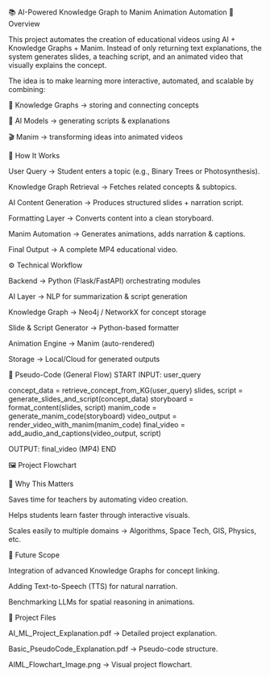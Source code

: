 📚 AI-Powered Knowledge Graph to Manim Animation Automation
🌟 Overview

This project automates the creation of educational videos using AI + Knowledge Graphs + Manim.
Instead of only returning text explanations, the system generates slides, a teaching script, and an animated video that visually explains the concept.

The idea is to make learning more interactive, automated, and scalable by combining:

📖 Knowledge Graphs → storing and connecting concepts

🤖 AI Models → generating scripts & explanations

🎬 Manim → transforming ideas into animated videos

🔑 How It Works

User Query → Student enters a topic (e.g., Binary Trees or Photosynthesis).

Knowledge Graph Retrieval → Fetches related concepts & subtopics.

AI Content Generation → Produces structured slides + narration script.

Formatting Layer → Converts content into a clean storyboard.

Manim Automation → Generates animations, adds narration & captions.

Final Output → A complete MP4 educational video.

⚙️ Technical Workflow

Backend → Python (Flask/FastAPI) orchestrating modules

AI Layer → NLP for summarization & script generation

Knowledge Graph → Neo4j / NetworkX for concept storage

Slide & Script Generator → Python-based formatter

Animation Engine → Manim (auto-rendered)

Storage → Local/Cloud for generated outputs

📑 Pseudo-Code (General Flow)
START
INPUT: user_query

concept_data = retrieve_concept_from_KG(user_query)
slides, script = generate_slides_and_script(concept_data)
storyboard = format_content(slides, script)
manim_code = generate_manim_code(storyboard)
video_output = render_video_with_manim(manim_code)
final_video = add_audio_and_captions(video_output, script)

OUTPUT: final_video (MP4)
END

🖼️ Project Flowchart

🎯 Why This Matters

Saves time for teachers by automating video creation.

Helps students learn faster through interactive visuals.

Scales easily to multiple domains → Algorithms, Space Tech, GIS, Physics, etc.

🚀 Future Scope

Integration of advanced Knowledge Graphs for concept linking.

Adding Text-to-Speech (TTS) for natural narration.

Benchmarking LLMs for spatial reasoning in animations.

📂 Project Files

AI_ML_Project_Explanation.pdf → Detailed project explanation.

Basic_PseudoCode_Explanation.pdf → Pseudo-code structure.

AIML_Flowchart_Image.png → Visual project flowchart.
